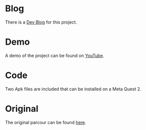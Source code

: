# Blog
There is a [Dev Blog](https://theskynet1337.github.io/HugoBlog/posts/) for this project.
# Demo
A demo of the project can be found on [YouTube](https://www.youtube.com/watch?v=nwIDhQDjOUo).
# Code
Two Apk files are included that can be installed on a Meta Quest 2.
# Original
The original parcour can be found [here](https://github.com/wenjietseng/VR-locomotion-parkour.git).
